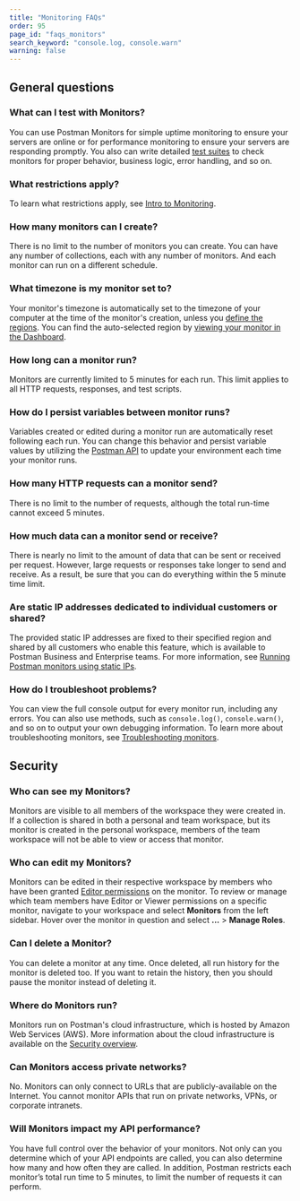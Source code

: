 ```yaml
---
title: "Monitoring FAQs"
order: 95
page_id: "faqs_monitors"
search_keyword: "console.log, console.warn"
warning: false
---
```


## General questions

### What can I test with Monitors?

You can use Postman Monitors for simple uptime monitoring to ensure your servers are online or for performance monitoring to ensure your servers are responding promptly. You also can write detailed [test suites](/docs/writing-scripts/test-scripts/) to check monitors for proper behavior, business logic, error handling, and so on.

### What restrictions apply?

To learn what restrictions apply, see [Intro to Monitoring](/docs/designing-and-developing-your-api/monitoring-your-api/intro-monitors/).

### How many monitors can I create?

There is no limit to the number of monitors you can create. You can have any number of collections, each with any number of monitors. And each monitor can run on a different schedule.

### What timezone is my monitor set to?

Your monitor's timezone is automatically set to the timezone of your computer at the time of the monitor's creation, unless you [define the regions](/docs/postman/monitors/setting-up-monitor/#adding-regions). You can find the auto-selected region by [viewing your monitor in the Dashboard](/docs/postman/monitors/viewing-monitor-results/#viewing-individual-monitors).

### How long can a monitor run?

Monitors are currently limited to 5 minutes for each run. This limit applies to all HTTP requests, responses, and test scripts.

### How do I persist variables between monitor runs?

Variables created or edited during a monitor run are automatically reset following each run. You can change this behavior and persist variable values by utilizing the [Postman API](https://docs.api.getpostman.com/#6517e0d6-3bc3-3da5-ab57-7a578a8504ce) to update your environment each time your monitor runs.

### How many HTTP requests can a monitor send?

There is no limit to the number of requests, although the total run-time cannot exceed 5 minutes.

### How much data can a monitor send or receive?

There is nearly no limit to the amount of data that can be sent or received per request. However, large requests or responses take longer to send and receive. As a result, be sure that you can do everything within the 5 minute time limit.

### Are static IP addresses dedicated to individual customers or shared?

The provided static IP addresses are fixed to their specified region and shared by all customers who enable this feature, which is available to Postman Business and Enterprise teams. For more information, see [Running Postman monitors using static IPs](/docs/designing-and-developing-your-api/monitoring-your-api/using-static-IPs-to-monitor/).

### How do I troubleshoot problems?

You can view the full console output for every monitor run, including any errors. You can also use methods, such as `console.log()`, `console.warn()`, and so on to output your own debugging information. To learn more about troubleshooting monitors, see [Troubleshooting monitors](/docs/designing-and-developing-your-api/monitoring-your-api/troubleshooting-monitors/).

## Security

### Who can see my Monitors?

Monitors are visible to all members of the workspace they were created in. If a collection is shared in both a personal and team workspace, but its monitor is created in the personal workspace, members of the team workspace will not be able to view or access that monitor.

### Who can edit my Monitors?

Monitors can be edited in their respective workspace by members who have been granted [Editor permissions](/docs/collaborating-in-postman/roles-and-permissions/) on the monitor. To review or manage which team members have Editor or Viewer permissions on a specific monitor, navigate to your workspace and select **Monitors** from the left sidebar. Hover over the monitor in question and select **...** > **Manage Roles**.

### Can I delete a Monitor?

You can delete a monitor at any time. Once deleted, all run history for the monitor is deleted too. If you want to retain the history, then you should pause the monitor instead of deleting it.

### Where do Monitors run?

Monitors run on Postman's cloud infrastructure, which is hosted by Amazon Web Services (AWS). More information about the cloud infrastructure is available on the [Security overview](https://www.postman.com/security).

### Can Monitors access private networks?

No. Monitors can only connect to URLs that are publicly-available on the Internet. You cannot monitor APIs that run on private networks, VPNs, or corporate intranets.

### Will Monitors impact my API performance?

You have full control over the behavior of your monitors. Not only can you determine which of your API endpoints are called, you can also determine how many and how often they are called. In addition, Postman restricts each monitor’s total run time to 5 minutes, to limit the number of requests it can perform.
